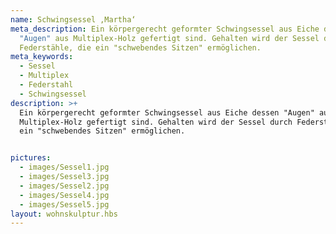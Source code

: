 ```yaml
---
name: Schwingsessel ,Martha‘
meta_description: Ein körpergerecht geformter Schwingsessel aus Eiche dessen
  "Augen" aus Multiplex-Holz gefertigt sind. Gehalten wird der Sessel durch
  Federstähle, die ein "schwebendes Sitzen" ermöglichen.
meta_keywords:
  - Sessel
  - Multiplex
  - Federstahl
  - Schwingsessel
description: >+
  Ein körpergerecht geformter Schwingsessel aus Eiche dessen "Augen" aus
  Multiplex-Holz gefertigt sind. Gehalten wird der Sessel durch Federstähle, die
  ein "schwebendes Sitzen" ermöglichen.


pictures:
  - images/Sessel1.jpg
  - images/Sessel3.jpg
  - images/Sessel2.jpg
  - images/Sessel4.jpg
  - images/Sessel5.jpg
layout: wohnskulptur.hbs
---
```

